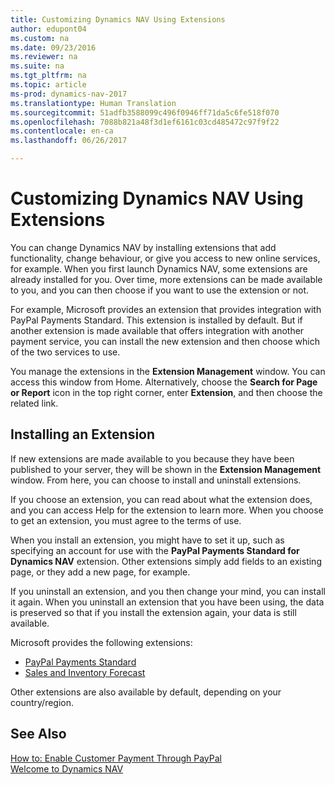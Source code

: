 ```yaml
---
title: Customizing Dynamics NAV Using Extensions
author: edupont04
ms.custom: na
ms.date: 09/23/2016
ms.reviewer: na
ms.suite: na
ms.tgt_pltfrm: na
ms.topic: article
ms-prod: dynamics-nav-2017
ms.translationtype: Human Translation
ms.sourcegitcommit: 51adfb3588099c496f0946ff71da5c6fe518f070
ms.openlocfilehash: 7088b821a48f3d1ef6161c03cd485472c97f9f22
ms.contentlocale: en-ca
ms.lasthandoff: 06/26/2017

---
```


# <a name="customizing-dynamics-nav-using-extensions"></a>Customizing Dynamics NAV Using Extensions
You can change Dynamics NAV by installing extensions that add functionality, change behaviour, or give you access to new online services, for example.
When you first launch Dynamics NAV, some extensions are already installed for you. Over time, more extensions can be made available to you, and you can then choose if you want to use the extension or not.

For example, Microsoft provides an extension that provides integration with PayPal Payments Standard. This extension is installed by default.
But if another extension is made available that offers integration with another payment service, you can install the new extension and then choose which of the two services to use.  

You manage the extensions in the **Extension Management** window. You can access this window from Home. Alternatively, choose the **Search for Page or Report** icon in the top right corner, enter **Extension**, and then choose the related link.   

## <a name="installing-an-extension"></a>Installing an Extension
If new extensions are made available to you because they have been published to your server, they will be shown in the **Extension Management** window. From here, you can choose to install and uninstall extensions.  

If you choose an extension, you can read about what the extension does, and you can access Help for the extension to learn more. When you choose to get an extension, you must agree to the terms of use.  

When you install an extension, you might have to set it up, such as specifying an account for use with the **PayPal Payments Standard for Dynamics NAV** extension.
Other extensions simply add fields to an existing page, or they add a new page, for example.   

If you uninstall an extension, and you then change your mind, you can install it again. When you uninstall an extension that you have been using, the data is preserved so that if you install the extension again, your data is still available.  

Microsoft provides the following extensions:  
- [PayPal Payments Standard](ui-extensions-paypal-payments-standard.md)  
- [Sales and Inventory Forecast](ui-extensions-sales-forecast.md)  

Other extensions are also available by default, depending on your country/region.

## <a name="see-also"></a>See Also  
[How to: Enable Customer Payment Through PayPal](sales-how-enable-customer-payments-paypal.md)  
[Welcome to Dynamics NAV](across-get-started.md)  


